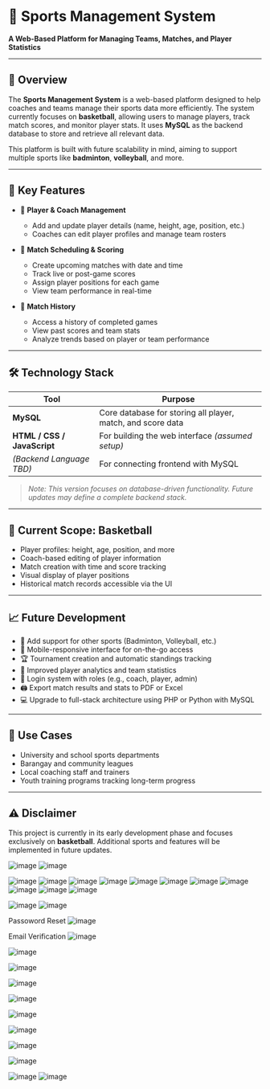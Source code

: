 # 🏀 Sports Management System  
**A Web-Based Platform for Managing Teams, Matches, and Player Statistics**

---

## 📘 Overview

The **Sports Management System** is a web-based platform designed to help coaches and teams manage their sports data more efficiently. The system currently focuses on **basketball**, allowing users to manage players, track match scores, and monitor player stats. It uses **MySQL** as the backend database to store and retrieve all relevant data.

This platform is built with future scalability in mind, aiming to support multiple sports like **badminton**, **volleyball**, and more.

---
 
## 🎯 Key Features

- 👥 **Player & Coach Management**  
  - Add and update player details (name, height, age, position, etc.)  
  - Coaches can edit player profiles and manage team rosters  

- 🏀 **Match Scheduling & Scoring**  
  - Create upcoming matches with date and time  
  - Track live or post-game scores  
  - Assign player positions for each game  
  - View team performance in real-time  

- 📂 **Match History**  
  - Access a history of completed games  
  - View past scores and team stats  
  - Analyze trends based on player or team performance

---

## 🛠️ Technology Stack

| Tool | Purpose |
|------|---------|
| **MySQL** | Core database for storing all player, match, and score data |
| **HTML / CSS / JavaScript** | For building the web interface *(assumed setup)* |
| *(Backend Language TBD)* | For connecting frontend with MySQL

> *Note: This version focuses on database-driven functionality. Future updates may define a complete backend stack.*

---

## 📌 Current Scope: Basketball

- Player profiles: height, age, position, and more  
- Coach-based editing of player information  
- Match creation with time and score tracking  
- Visual display of player positions  
- Historical match records accessible via the UI

---

## 📈 Future Development

- 🏸 Add support for other sports (Badminton, Volleyball, etc.)  
- 📱 Mobile-responsive interface for on-the-go access  
- 🏆 Tournament creation and automatic standings tracking  
- 🧠 Improved player analytics and team statistics  
- 🔐 Login system with roles (e.g., coach, player, admin)  
- 🖨️ Export match results and stats to PDF or Excel  
- 💻 Upgrade to full-stack architecture using PHP or Python with MySQL

---

## 🧪 Use Cases

- University and school sports departments  
- Barangay and community leagues  
- Local coaching staff and trainers  
- Youth training programs tracking long-term progress  

---

## ⚠️ Disclaimer

This project is currently in its early development phase and focuses exclusively on **basketball**. Additional sports and features will be implemented in future updates.

![image](https://github.com/user-attachments/assets/3274aee5-d6ef-4803-ae10-aeddd66af57c)
![image](https://github.com/user-attachments/assets/630440ae-51bc-4afc-b816-72ef7d06004d)

![image](https://github.com/user-attachments/assets/bd5c6231-6b31-4b8e-bf6c-74365c29683d)
![image](https://github.com/user-attachments/assets/984b0f85-fe2b-4c9f-aef8-4ec6728fe7dd)
![image](https://github.com/user-attachments/assets/ea94e75b-360d-48cc-9365-a0e7bb0ab8b9)
![image](https://github.com/user-attachments/assets/b369c99f-157e-46ff-8cc3-0c32594d5dcf)
![image](https://github.com/user-attachments/assets/5168c044-135e-4a19-8581-feba3874c44d)
![image](https://github.com/user-attachments/assets/9fbd0151-1999-45f5-bc13-8ffb4edca04d)
![image](https://github.com/user-attachments/assets/a907632e-857e-44f6-9f50-d1dc0900b14a)
![image](https://github.com/user-attachments/assets/2c35cb01-b851-4949-a8da-9a914c91b449)
![image](https://github.com/user-attachments/assets/3aea0108-8712-4e61-bb36-4a273e3134d0)
![image](https://github.com/user-attachments/assets/1fef530b-9aab-4abf-8c7c-66518d9fbc37)
![image](https://github.com/user-attachments/assets/b6222f70-2fe5-42a1-84ae-325382021785)

![image](https://github.com/user-attachments/assets/6236e02a-d572-4bcb-bc4f-6fd699d04321)
![image](https://github.com/user-attachments/assets/3dbdfa5b-fef5-4ad9-863e-58d99228fd1a)

Passoword Reset
![image](https://github.com/user-attachments/assets/2ddd96f9-7f79-4807-bb06-269ac7cfdccb)

Email Verification
![image](https://github.com/user-attachments/assets/272874e6-58f5-4543-9639-18d855efb41e)

![image](https://github.com/user-attachments/assets/70014f12-307d-47ba-95ae-57a8bfc1e4ae)

![image](https://github.com/user-attachments/assets/f54de991-e7bc-482c-ad5c-8fc40278d876)

![image](https://github.com/user-attachments/assets/7a406207-0331-4ee9-bf65-ebb6f4c970d4)


![image](https://github.com/user-attachments/assets/c38f623e-9ed1-44a7-ab09-bfbd2ee5ada7)


![image](https://github.com/user-attachments/assets/4063294b-ab96-4b68-ad54-69164a800966)

![image](https://github.com/user-attachments/assets/ae5d5d11-59bb-4321-b845-597ddf84cef1)


![image](https://github.com/user-attachments/assets/2b699f17-b7cd-4687-be32-589984e3b684)

![image](https://github.com/user-attachments/assets/1c46f75a-2850-4d55-85a3-2d795f3efc7f)

![image](https://github.com/user-attachments/assets/6a6ea424-1afb-4f98-a0cd-f8d5213af661)
![image](https://github.com/user-attachments/assets/80fb5d6b-2c71-46e2-9e1a-13761529bf4d)
